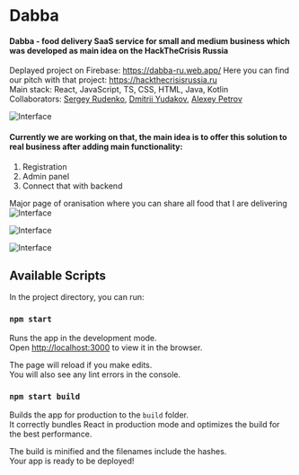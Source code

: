 # Dabba #
#### Dabba - food delivery SaaS service for small and medium business which was developed as main idea on the HackTheCrisis Russia ####

Deplayed project on Firebase: https://dabba-ru.web.app/
Here you can find our pitch with that project: https://hackthecrisisrussia.ru <br/>
Main stack: React, JavaScript, TS, CSS, HTML, Java, Kotlin <br/>
Collaborators: [Sergey Rudenko](https://github.com/rudensergey), [Dmitrii Yudakov](https://github.com/dmitry-yudakov), [Alexey Petrov](https://github.com/al3ks3y) <br/>

![Interface](https://github.com/rudensergey/dabba/blob/master/README%20Media/4.png?raw=true)<br/>

#### Currently we are working on that, the main idea is to offer this solution to real business after adding main functionality: ####

1. Registration
2. Admin panel
3. Connect that with backend

Major page of oranisation where you can share all food that I are delivering <br/>
![Interface](https://github.com/rudensergey/dabba/blob/master/README%20Media/1.png?raw=true) <br/>

![Interface](https://github.com/rudensergey/dabba/blob/master/README%20Media/3.png?raw=true) <br/>

![Interface](https://github.com/rudensergey/dabba/blob/master/README%20Media/2.png?raw=true) <br/>

## Available Scripts

In the project directory, you can run:

### `npm start`

Runs the app in the development mode.<br />
Open [http://localhost:3000](http://localhost:3000) to view it in the browser.

The page will reload if you make edits.<br />
You will also see any lint errors in the console.

### `npm start build`

Builds the app for production to the `build` folder.<br />
It correctly bundles React in production mode and optimizes the build for the best performance.

The build is minified and the filenames include the hashes.<br />
Your app is ready to be deployed!
